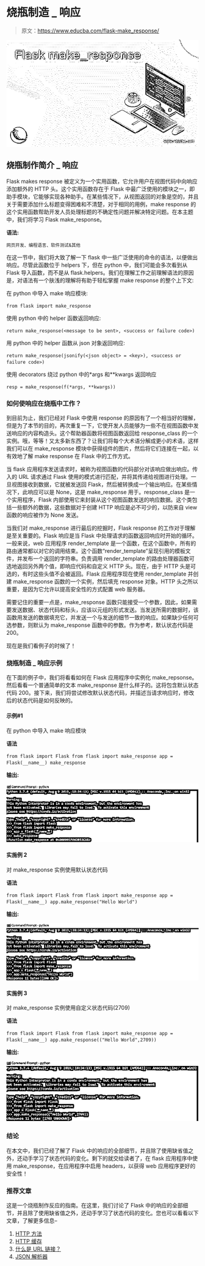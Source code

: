 # 烧瓶制造 _ 响应

> 原文：<https://www.educba.com/flask-make_response/>

![Flask-make_response](img/0b0345f7b61fbb7b358fc9e9ec2b2983.png)



## 烧瓶制作简介 _ 响应

Flask makes response 被定义为一个实用函数，它允许用户在视图代码中向响应添加额外的 HTTP 头。这个实用函数存在于 Flask 中最广泛使用的模块之一，即助手模块，它能够实现各种助手。在某些情况下，从视图返回的对象是空的，并且关于需要添加什么标题变得困难和不清楚，对于相同的用例，make response 的这个实用函数帮助开发人员处理标题的不确定性问题并解决特定问题。在本主题中，我们将学习 Flask make_response。

**语法:**

<small>网页开发、编程语言、软件测试&其他</small>

在这一节中，我们将大致了解一下 flask 中一些广泛使用的命令的语法，以便做出响应。尽管此函数位于 helpers 下，但在 python 中，我们可能会多次看到从 Flask 导入函数，而不是从 flask.helpers。我们在理解工作之前理解语法的原因是，对语法有一个肤浅的理解将有助于轻松掌握 make response 的整个上下文:

在 python 中导入 make 响应模块:

`from flask import make_response`

使用 python 中的 helper 函数返回响应:

`return make_response(<message to be sent>, <success or failure code>)`

用 python 中的 helper 函数从 json 对象返回响应:

`return make_response(jsonify(<json object> = <key>), <success or failure code>)`

使用 decorators 绕过 python 中的*args 和**kwargs 返回响应

`resp = make_response(f(*args, **kwargs))`

### 如何使响应在烧瓶中工作？

到目前为止，我们已经对 Flask 中使用 response 的原因有了一个相当好的理解，但是为了本节的目的，再次重复一下，它使开发人员能够为一些不在视图函数中发送响应的内容构造头。这个帮助器函数将视图函数返回给 response_class 的一个实例。哦，等等！又太多新东西了？让我们将每个大术语分解成更小的术语，这样我们可以在 make_response 模块中获得组件的图片，然后将它们连接在一起，以有效地了解 make response 在 Flask 中的工作方式。

当 flask 应用程序发送请求时，被称为视图函数的代码部分对该响应做出响应。传入的 URL 请求通过 Flask 使用的模式进行匹配，并将其传递给视图进行处理。一旦视图接收到数据，它就被发送回 Flask，然后被转换成一个输出响应。在某些情况下，此响应可以是 None，这是 make_response 用于。response_class 是一个实用程序，Flask 内部使用它来封装从这个视图函数发送的响应数据。这个类包括一些额外的数据，这些数据对于创建 HTTP 响应是必不可少的，以防来自 view 函数的响应被作为 None 发送。

当我们对 make_response 进行最后的挖掘时，Flask response 的工作对于理解是至关重要的。Flask 响应是当 Flask 中处理请求的函数返回响应时开始的循环。一般来说，web 应用程序 render_template 是一个函数，在这个函数中，所有的路由通常都以对它的调用结束。这个函数“render_template”呈现引用的模板文件，并发布一个返回的字符串。负责调用 render_template 的路由处理器函数可选地返回另外两个值，即响应代码和自定义 HTTP 头。现在，由于 HTTP 头是可选的，有时这些头值不会被返回。Flask 应用程序现在使用 render_template 并创建 make_response 函数的一个实例，然后填充 response 对象。HTTP 头之所以重要，是因为它允许以提高安全性的方式配置 web 服务器。

需要记住的重要一点是，make_response 函数只能接受一个参数，因此，如果需要发送数据、状态代码和标头，应该以元组的形式发送。当发送所需的数据时，该函数用发送的数据填充它，并发送一个与发送的细节一致的响应。如果缺少任何可选参数，则默认为 make_response 函数中的参数。作为参考，默认状态代码是 200。

现在是我们看例子的时候了！

### 烧瓶制造 _ 响应示例

在下面的例子中，我们将看看如何在 Flask 应用程序中实例化 make_repsonse。然后看看一个普通简单的文本 make_response 是什么样子的。这将包含默认状态代码 200。接下来，我们将尝试修改默认状态代码，并描述当请求响应时，修改后的状态代码是如何反映的。

#### 示例#1

在 python 中导入 make 响应模块

**语法**

`from flask import Flask
from flask import make_response
app = Flask(__name__)
make_response`

**输出:**

![Flask make_response output 1](img/33680541858273179e3970dbefec41f3.png)



#### 实施例 2

对 make_response 实例使用默认状态代码

**语法**

`from flask import Flask
from flask import make_response
app = Flask(__name__)
app.make_response("Hello World")`

**输出:**

![Flask make_response output 2](img/0b3192619317fb97db75101a19e6763b.png)



#### 实施例 3

对 make_response 实例使用自定义状态代码(2709)

**语法**

`from flask import Flask
from flask import make_response
app = Flask(__name__)
app.make_response(("Hello World",2709))`

**输出:**

![output 3](img/6fe41bc5fe9ed971d0604ce7e4689657.png)



### 结论

在本文中，我们已经了解了 Flask 中的响应的全部细节，并且除了使用缺省值之外，还动手学习了状态代码的变化。剩下的就交给读者了，在 flask 应用程序中使用 make_response，在应用程序中启用 headers，以获得 web 应用程序更好的安全性！

### 推荐文章

这是一个烧瓶制作反应的指南。在这里，我们讨论了 Flask 中的响应的全部细节，并且除了使用缺省值之外，还动手学习了状态代码的变化。您也可以看看以下文章，了解更多信息–

1.  [HTTP 方法](https://www.educba.com/http-methods/)
2.  [HTTP 缓存](https://www.educba.com/http-caching/)
3.  [什么是 URL 链接？](https://www.educba.com/what-is-url-link/)
4.  [JSON 解析器](https://www.educba.com/json-parser/)





